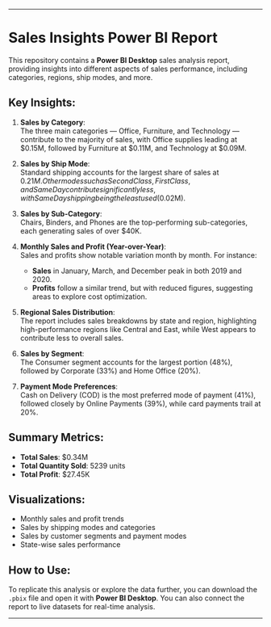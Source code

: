 
---

# Sales Insights Power BI Report

This repository contains a **Power BI Desktop** sales analysis report, providing insights into different aspects of sales performance, including categories, regions, ship modes, and more.

## Key Insights:

1. **Sales by Category**:  
   The three main categories — Office, Furniture, and Technology — contribute to the majority of sales, with Office supplies leading at $0.15M, followed by Furniture at $0.11M, and Technology at $0.09M.

2. **Sales by Ship Mode**:  
   Standard shipping accounts for the largest share of sales at $0.21M. Other modes such as Second Class, First Class, and Same Day contribute significantly less, with Same Day shipping being the least used ($0.02M).

3. **Sales by Sub-Category**:  
   Chairs, Binders, and Phones are the top-performing sub-categories, each generating sales of over $40K.

4. **Monthly Sales and Profit (Year-over-Year)**:  
   Sales and profits show notable variation month by month. For instance:
   - **Sales** in January, March, and December peak in both 2019 and 2020.
   - **Profits** follow a similar trend, but with reduced figures, suggesting areas to explore cost optimization.

5. **Regional Sales Distribution**:  
   The report includes sales breakdowns by state and region, highlighting high-performance regions like Central and East, while West appears to contribute less to overall sales.

6. **Sales by Segment**:  
   The Consumer segment accounts for the largest portion (48%), followed by Corporate (33%) and Home Office (20%).

7. **Payment Mode Preferences**:  
   Cash on Delivery (COD) is the most preferred mode of payment (41%), followed closely by Online Payments (39%), while card payments trail at 20%.

## Summary Metrics:
- **Total Sales**: $0.34M
- **Total Quantity Sold**: 5239 units
- **Total Profit**: $27.45K

## Visualizations:
- Monthly sales and profit trends
- Sales by shipping modes and categories
- Sales by customer segments and payment modes
- State-wise sales performance

## How to Use:
To replicate this analysis or explore the data further, you can download the `.pbix` file and open it with **Power BI Desktop**. You can also connect the report to live datasets for real-time analysis.

---
